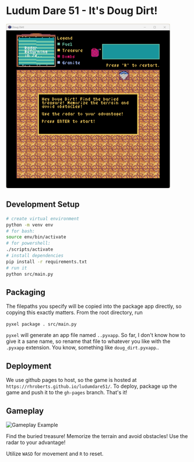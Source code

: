 # Ludum Dare 51 - It's Doug Dirt!

<img src="./assets/opening_screenshot.png" alt="Opening Screen Image" width="450" height="450">

## Development Setup

```bash
# create virtual environment
python -m venv env
# for bash:
source env/bin/activate
# for powershell:
./scripts/activate
# install dependencies
pip install -r requirements.txt
# run it
python src/main.py
```

## Packaging

The filepaths you specify will be copied into the package app directly, so copying this exactly matters. From the root directory, run

```pyxel package . src/main.py```

`pyxel` will generate an app file named `..pyxapp`. So far, I don't know how to give it a sane name, so rename that file to whatever you like with the `.pyxapp` extension. You know, something like `doug_dirt.pyxapp`..

## Deployment

We use github pages to host, so the game is hosted at `https://rhroberts.github.io/ludumdare51/`. To deploy, package up the game and push it to the `gh-pages` branch. That's it!

## Gameplay

<img src="./assets/gameplay.gif" alt="Gameplay Example" width="450" height="450">

Find the buried treasure! Memorize the terrain and avoid obstacles! Use the radar to your advantage!

Utilize `WASD` for movement and `R` to reset.